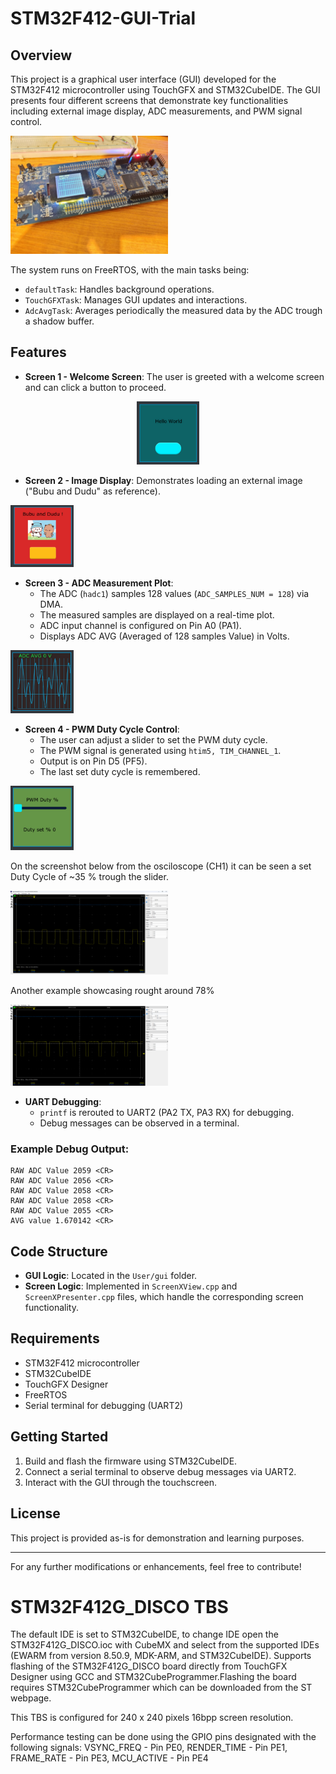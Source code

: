 # STM32F412-GUI-Trial

## Overview

This project is a graphical user interface (GUI) developed for the STM32F412 microcontroller using TouchGFX and STM32CubeIDE. The GUI presents four different screens that demonstrate key functionalities including external image display, ADC measurements, and PWM signal control.



<img src="https://github.com/Dekameron55/STM32F412-GUI-Trial/blob/main/images/ADCMeas.jpg" width=50% height=50%>

The system runs on FreeRTOS, with the main tasks being:

- `defaultTask`: Handles background operations.
- `TouchGFXTask`: Manages GUI updates and interactions.
- `AdcAvgTask`: Averages periodically the measured data by the ADC trough a shadow buffer. 
## Features

- **Screen 1 - Welcome Screen**: The user is greeted with a welcome screen and can click a button to proceed.

<div align="center">
    <img src="https://github.com/Dekameron55/STM32F412-GUI-Trial/blob/main/images/Screen1.jpg" width=20% height=20%>
</div>

- **Screen 2 - Image Display**: Demonstrates loading an external image ("Bubu and Dudu" as reference).


<img src="https://github.com/Dekameron55/STM32F412-GUI-Trial/blob/main/images/Screen2.jpg" width=20% height=20%>

- **Screen 3 - ADC Measurement Plot**:
  - The ADC (`hadc1`) samples 128 values (`ADC_SAMPLES_NUM = 128`) via DMA.
  - The measured samples are displayed on a real-time plot.
  - ADC input channel is configured on Pin A0 (PA1).
  - Displays ADC AVG (Averaged of 128 samples Value) in Volts.


<img src="https://github.com/Dekameron55/STM32F412-GUI-Trial/blob/main/images/Screen3.jpg" width=20% height=20%>

- **Screen 4 - PWM Duty Cycle Control**:
  - The user can adjust a slider to set the PWM duty cycle.
  - The PWM signal is generated using `htim5, TIM_CHANNEL_1`.
  - Output is on Pin D5 (PF5).
  - The last set duty cycle is remembered.


<img src="https://github.com/Dekameron55/STM32F412-GUI-Trial/blob/main/images/Screen4.jpg" width=20% height=20%>

On the screenshot below from the osciloscope (CH1) it can be seen a set Duty Cycle of ~35 % trough the slider.


<img src="https://github.com/Dekameron55/STM32F412-GUI-Trial/blob/main/images/PWM35p.png" width=50% height=50%>

Another example showcasing rought around 78%

<img src="https://github.com/Dekameron55/STM32F412-GUI-Trial/blob/main/images/PWMDC78p.png" width=50% height=50%>

- **UART Debugging**:
  - `printf` is rerouted to UART2 (PA2 TX, PA3 RX) for debugging.
  - Debug messages can be observed in a terminal.

### Example Debug Output:

```
RAW ADC Value 2059 <CR>
RAW ADC Value 2056 <CR>
RAW ADC Value 2058 <CR>
RAW ADC Value 2058 <CR>
RAW ADC Value 2055 <CR>
AVG value 1.670142 <CR>
```

## Code Structure

- **GUI Logic**: Located in the `User/gui` folder.
- **Screen Logic**: Implemented in `ScreenXView.cpp` and `ScreenXPresenter.cpp` files, which handle the corresponding screen functionality.

## Requirements

- STM32F412 microcontroller
- STM32CubeIDE
- TouchGFX Designer
- FreeRTOS
- Serial terminal for debugging (UART2)

## Getting Started

1. Build and flash the firmware using STM32CubeIDE.
2. Connect a serial terminal to observe debug messages via UART2.
3. Interact with the GUI through the touchscreen.

## License

This project is provided as-is for demonstration and learning purposes.

---

For any further modifications or enhancements, feel free to contribute!



# STM32F412G_DISCO TBS

The default IDE is set to STM32CubeIDE, to change IDE open the STM32F412G_DISCO.ioc with CubeMX and select from the supported IDEs (EWARM from version 8.50.9, MDK-ARM, and STM32CubeIDE). Supports flashing of the STM32F412G_DISCO board directly from TouchGFX Designer using GCC and STM32CubeProgrammer.Flashing the board requires STM32CubeProgrammer which can be downloaded from the ST webpage. 

This TBS is configured for 240 x 240 pixels 16bpp screen resolution.  

Performance testing can be done using the GPIO pins designated with the following signals: VSYNC_FREQ  - Pin PE0, RENDER_TIME - Pin PE1, FRAME_RATE  - Pin PE3, MCU_ACTIVE  - Pin PE4
 